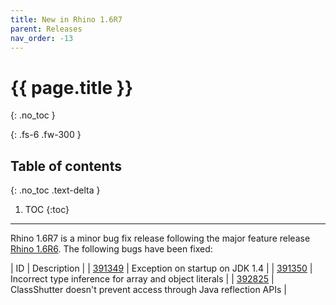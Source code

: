 ```yaml
---
title: New in Rhino 1.6R7
parent: Releases
nav_order: -13
---
```


# {{ page.title }}
{: .no_toc }

{: .fs-6 .fw-300 }

## Table of contents
{: .no_toc .text-delta }

1. TOC
{:toc}

---
Rhino 1.6R7 is a minor bug fix release following the major feature release [Rhino 1.6R6](https://web.archive.org/web/20210308011309mp_/https://developer.mozilla.org/en-US/docs/Web/JavaScript/New_in__Rhino_1.6R6).
The following bugs have been fixed:

|  ID  |  Description  |
|  [391349](https://bugzilla.mozilla.org/show_bug.cgi?id=391349)  |  Exception on startup on JDK 1.4  |
|  [391350](https://bugzilla.mozilla.org/show_bug.cgi?id=391350)  |  Incorrect type inference for array and object literals  |
|  [392825](https://bugzilla.mozilla.org/show_bug.cgi?id=392825)  |  ClassShutter doesn't prevent access through Java reflection APIs  |